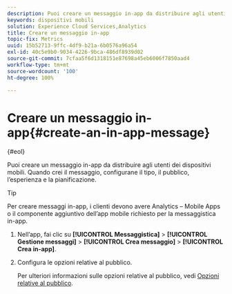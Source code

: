 ```yaml
---
description: Puoi creare un messaggio in-app da distribuire agli utenti dei dispositivi mobili. Quando crei il messaggio, configurane il tipo, il pubblico, l’esperienza e la pianificazione.
keywords: dispositivi mobili
solution: Experience Cloud Services,Analytics
title: Creare un messaggio in-app
topic-fix: Metrics
uuid: 15b52713-9ffc-4df9-b21a-6b0576a96a54
exl-id: 40c5e9b0-9034-4226-9bca-486df8939d02
source-git-commit: 7cfaa5f6d1318151e87698a45eb6006f7850aad4
workflow-type: tm+mt
source-wordcount: '100'
ht-degree: 100%

---
```


# Creare un messaggio in-app{#create-an-in-app-message}

{#eol}

Puoi creare un messaggio in-app da distribuire agli utenti dei dispositivi mobili. Quando crei il messaggio, configurane il tipo, il pubblico, l’esperienza e la pianificazione.

>[!TIP]
>
>Per creare messaggi in-app, i clienti devono avere Analytics – Mobile Apps o il componente aggiuntivo dell’app mobile richiesto per la messaggistica in-app.

1. Nell’app, fai clic su **[!UICONTROL Messaggistica]** > **[!UICONTROL Gestione messaggi]** > **[!UICONTROL Crea messaggio]** > **[!UICONTROL Crea in-app]**.
1. Configura le opzioni relative al pubblico.

   Per ulteriori informazioni sulle opzioni relative al pubblico, vedi [Opzioni relative al pubblico](/help/using/in-app-messaging/t-in-app-message/c-audience-in-app-message.md).
